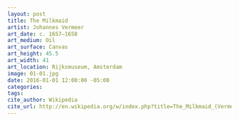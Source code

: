 ```yaml
---
layout: post
title: The Milkmaid
artist: Johannes Vermeer
art_date: c. 1657–1658
art_medium: Oil
art_surface: Canvas
art_height: 45.5
art_width: 41
art_location: Rijksmuseum, Amsterdam
image: 01-01.jpg
date: 2016-01-01 12:00:00 -05:00
categories:
tags:
cite_author: Wikipedia
cite_url: http://en.wikipedia.org/w/index.php?title=The_Milkmaid_(Vermeer)&oldid=594234689
---
```

